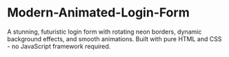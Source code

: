 # Modern-Animated-Login-Form
A stunning, futuristic login form with rotating neon borders, dynamic background effects, and smooth animations. Built with pure HTML and CSS - no JavaScript framework required.
